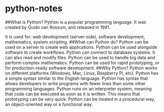 # python-notes
##What is Python?
Python is a popular programming language. It was created by Guido van Rossum, and released in 1991.

It is used for:
web development (server-side),
software development,
mathematics,
system scripting.
##What can Python do?
 Python can be used on a server to create web applications.
 Python can be used alongside software to create workflows.
 Python can connect to database systems. It can also read and modify files.
 Python can be used to handle big data and perform complex mathematics.
 Python can be used for rapid prototyping, or for production-ready software development.
##Why Python?
 Python works on different platforms (Windows, Mac, Linux, Raspberry Pi, etc).
 Python has a simple syntax similar to the English language.
 Python has syntax that allows developers to write programs with fewer lines than some other programming languages.
 Python runs on an interpreter system, meaning that code can be executed as soon as it is written. This means that prototyping can be very quick.
 Python can be treated in a procedural way, an object-oriented way or a functional way.
